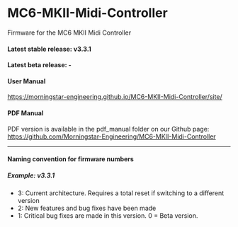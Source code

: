 # MC6-MKII-Midi-Controller
Firmware for the MC6 MKII Midi Controller

#### Latest stable release: v3.3.1
#### Latest beta release: -

#### User Manual

https://morningstar-engineering.github.io/MC6-MKII-Midi-Controller/site/

#### PDF Manual

PDF version is available in the pdf_manual folder on our Github page:
https://github.com/Morningstar-Engineering/MC6-MKII-Midi-Controller

---

#### Naming convention for firmware numbers

##### Example: v3.3.1
- 3: Current architecture. Requires a total reset if switching to a different version
- 2: New features and bug fixes have been made
- 1: Critical bug fixes are made in this version. 0 = Beta version.
